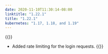 ```yaml
---
date: 2020-11-10T11:30:14-08:00
linktitle: "1.22.1"
title: "1.22.1"
kubernetes: "1.17, 1.18, and 1.19"
---
```


{{<changes>}}
* Added rate limiting for the login requests.
{{</changes>}}

